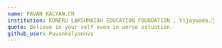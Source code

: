 ```yaml
---
name: PAVAN KALYAN.CH  
institution: KONERU LAKSHMAIAH EDUCATION FOUNDATION , Vijaywada.🚩 
quote: Believe in your self even in worse situation. 
github_user: Pavankalyannvs
---
```


